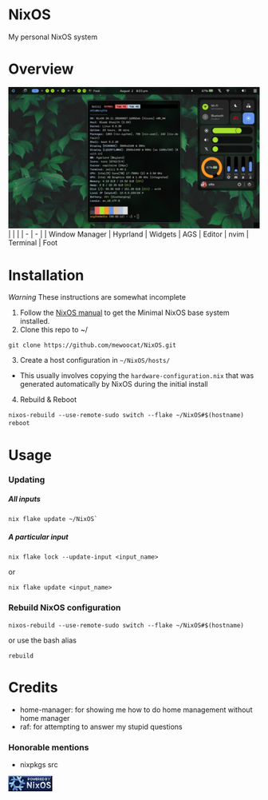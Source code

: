 # NixOS

My personal NixOS system

# Overview

![Example](https://github.com/mewoocat/NixOS/blob/main/assets/desktop-3.png)
|   |   |
| - | - |
| Window Manager | Hyprland
| Widgets | AGS
| Editor | nvim
| Terminal | Foot

# Installation
*Warning* These instructions are somewhat incomplete
1. Follow the [NixOS manual](https://nixos.org/manual/nixos/stable/) to get the Minimal NixOS base system installed. 
2. Clone this repo to ~/
```
git clone https://github.com/mewoocat/NixOS.git
```
3. Create a host configuration in `~/NixOS/hosts/`
- This usually involves copying the `hardware-configuration.nix` that was generated automatically by NixOS during the initial install

4. Rebuild & Reboot
```
nixos-rebuild --use-remote-sudo switch --flake ~/NixOS#$(hostname)
reboot
```

# Usage
### Updating
##### All inputs
```
nix flake update ~/NixOS`
```
##### A particular input
```
nix flake lock --update-input <input_name>
```
or
```
nix flake update <input_name>
```

### Rebuild NixOS configuration
```
nixos-rebuild --use-remote-sudo switch --flake ~/NixOS#$(hostname)
```
or use the bash alias
```
rebuild
```

# Credits
- home-manager: for showing me how to do home management without home manager 
- raf: for attempting to answer my stupid questions
### Honorable mentions
- nixpkgs src

![](./assets/powered-by-nixos.gif)
